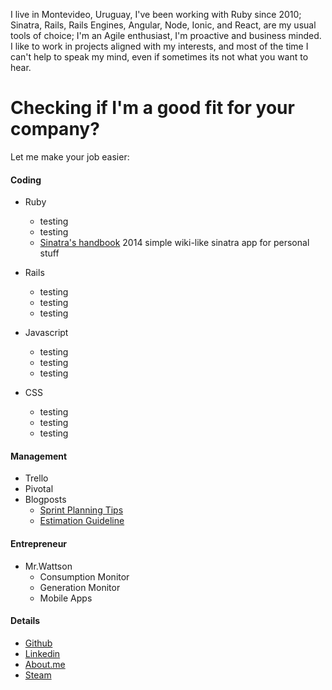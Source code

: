 I live in Montevideo, Uruguay, I've been working with Ruby since 2010; Sinatra, Rails, Rails Engines, Angular, Node, Ionic, and React, are my usual tools of choice; I'm an Agile enthusiast, I'm proactive and business minded. I like to work in projects aligned with my interests, and most of the time I can't help to speak my mind, even if sometimes its not what you want to hear.

# Checking if I'm a good fit for your company?

Let me make your job easier:

#### Coding

- Ruby
  - testing
  - testing
  - [Sinatra's handbook](https://github.com/matismasters/sinatras_handbook)
  2014 simple wiki-like sinatra app for personal stuff

- Rails
  - testing
  - testing
  - testing
- Javascript
  - testing
  - testing
  - testing
- CSS
  - testing
  - testing
  - testing

#### Management

- Trello
- Pivotal
- Blogposts
  - [Sprint Planning Tips](blog/sprint_planning_tips.md)
  - [Estimation Guideline](blog/estimation_guideline.md)

#### Entrepreneur

- Mr.Wattson
  - Consumption Monitor
  - Generation Monitor
  - Mobile Apps

#### Details

- [Github](https://github.com/matismasters)
- [Linkedin](https://www.linkedin.com/in/matismasters/)
- [About.me](https://about.me/matis.masters)
- [Steam](http://steamcommunity.com/profiles/76561198059401461/)
